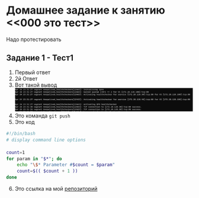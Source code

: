 # Домашнее задание к занятию <<000 это тест>>

Надо протестировать
## Задание 1 - Тест1

1. Первый ответ
2. 2й Ответ
3. Вот такой вывод
![такой лог](3.8.JPG)
4. Это команда `git push`
5. Это код
```bash
#!/bin/bash
# display command line options

count=1
for param in "$*"; do
    echo "\$* Parameter #$count = $param"
    count=$(( $count + 1 ))
done
```
6. Это ссылка на мой [репозиторий](https://github.com/jevgenizabelin/netology-homeworks.git)

